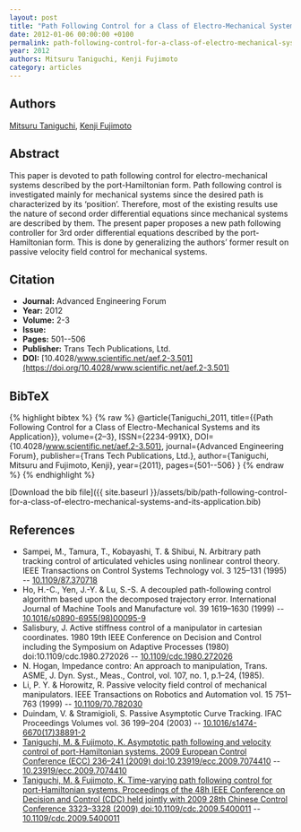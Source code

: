 ```yaml
---
layout: post
title: "Path Following Control for a Class of Electro-Mechanical Systems and its Application"
date: 2012-01-06 00:00:00 +0100
permalink: path-following-control-for-a-class-of-electro-mechanical-systems-and-its-application
year: 2012
authors: Mitsuru Taniguchi, Kenji Fujimoto
category: articles
---
```

 
## Authors
[Mitsuru Taniguchi](authors/mitsuru-taniguchi), [Kenji Fujimoto](authors/kenji-fujimoto)
 
## Abstract
This paper is devoted to path following control for electro-mechanical systems described by the port-Hamiltonian form. Path following control is investigated mainly for mechanical systems since the desired path is characterized by its ‘position’. Therefore, most of the existing results use the nature of second order differential equations since mechanical systems are described by them. The present paper proposes a new path following controller for 3rd order differential equations described by the port-Hamiltonian form. This is done by generalizing the authors’ former result on passive velocity field control for mechanical systems.
 
## Citation
- **Journal:** Advanced Engineering Forum
- **Year:** 2012
- **Volume:** 2-3
- **Issue:** 
- **Pages:** 501--506
- **Publisher:** Trans Tech Publications, Ltd.
- **DOI:** [10.4028/www.scientific.net/aef.2-3.501](https://doi.org/10.4028/www.scientific.net/aef.2-3.501)
 
## BibTeX
{% highlight bibtex %}
{% raw %}
@article{Taniguchi_2011,
  title={{Path Following Control for a Class of Electro-Mechanical Systems and its Application}},
  volume={2–3},
  ISSN={2234-991X},
  DOI={10.4028/www.scientific.net/aef.2-3.501},
  journal={Advanced Engineering Forum},
  publisher={Trans Tech Publications, Ltd.},
  author={Taniguchi, Mitsuru and Fujimoto, Kenji},
  year={2011},
  pages={501--506}
}
{% endraw %}
{% endhighlight %}
 
[Download the bib file]({{ site.baseurl }}/assets/bib/path-following-control-for-a-class-of-electro-mechanical-systems-and-its-application.bib)
 
## References
- Sampei, M., Tamura, T., Kobayashi, T. & Shibui, N. Arbitrary path tracking control of articulated vehicles using nonlinear control theory. IEEE Transactions on Control Systems Technology vol. 3 125–131 (1995) -- [10.1109/87.370718](https://doi.org/10.1109/87.370718)
- Ho, H.-C., Yen, J.-Y. & Lu, S.-S. A decoupled path-following control algorithm based upon the decomposed trajectory error. International Journal of Machine Tools and Manufacture vol. 39 1619–1630 (1999) -- [10.1016/s0890-6955(98)00095-9](https://doi.org/10.1016/s0890-6955(98)00095-9)
- Salisbury, J. Active stiffness control of a manipulator in cartesian coordinates. 1980 19th IEEE Conference on Decision and Control including the Symposium on Adaptive Processes (1980) doi:10.1109/cdc.1980.272026 -- [10.1109/cdc.1980.272026](https://doi.org/10.1109/cdc.1980.272026)
- N. Hogan, Impedance contro: An approach to manipulation, Trans. ASME, J. Dyn. Syst., Meas., Control, vol. 107, no. 1, p.1–24, (1985).
- Li, P. Y. & Horowitz, R. Passive velocity field control of mechanical manipulators. IEEE Transactions on Robotics and Automation vol. 15 751–763 (1999) -- [10.1109/70.782030](https://doi.org/10.1109/70.782030)
- Duindam, V. & Stramigioli, S. Passive Asymptotic Curve Tracking. IFAC Proceedings Volumes vol. 36 199–204 (2003) -- [10.1016/s1474-6670(17)38891-2](https://doi.org/10.1016/s1474-6670(17)38891-2)
- [Taniguchi, M. & Fujimoto, K. Asymptotic path following and velocity control of port-Hamiltonian systems. 2009 European Control Conference (ECC) 236–241 (2009) doi:10.23919/ecc.2009.7074410](asymptotic-path-following-and-velocity-control-of-port-hamiltonian-systems) -- [10.23919/ecc.2009.7074410](https://doi.org/10.23919/ecc.2009.7074410)
- [Taniguchi, M. & Fujimoto, K. Time-varying path following control for port-Hamiltonian systems. Proceedings of the 48h IEEE Conference on Decision and Control (CDC) held jointly with 2009 28th Chinese Control Conference 3323–3328 (2009) doi:10.1109/cdc.2009.5400011](time-varying-path-following-control-for-port-hamiltonian-systems) -- [10.1109/cdc.2009.5400011](https://doi.org/10.1109/cdc.2009.5400011)

